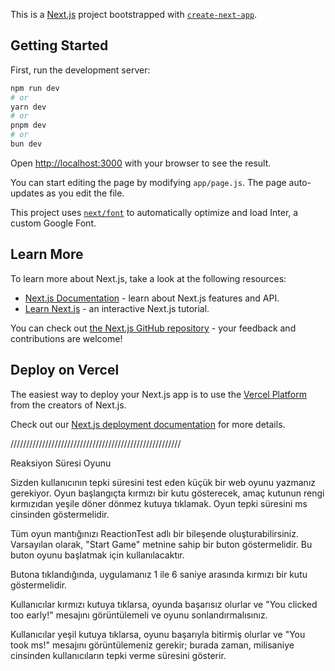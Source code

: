 This is a [Next.js](https://nextjs.org/) project bootstrapped with [`create-next-app`](https://github.com/vercel/next.js/tree/canary/packages/create-next-app).

## Getting Started

First, run the development server:

```bash
npm run dev
# or
yarn dev
# or
pnpm dev
# or
bun dev
```

Open [http://localhost:3000](http://localhost:3000) with your browser to see the result.

You can start editing the page by modifying `app/page.js`. The page auto-updates as you edit the file.

This project uses [`next/font`](https://nextjs.org/docs/basic-features/font-optimization) to automatically optimize and load Inter, a custom Google Font.

## Learn More

To learn more about Next.js, take a look at the following resources:

- [Next.js Documentation](https://nextjs.org/docs) - learn about Next.js features and API.
- [Learn Next.js](https://nextjs.org/learn) - an interactive Next.js tutorial.

You can check out [the Next.js GitHub repository](https://github.com/vercel/next.js/) - your feedback and contributions are welcome!

## Deploy on Vercel

The easiest way to deploy your Next.js app is to use the [Vercel Platform](https://vercel.com/new?utm_medium=default-template&filter=next.js&utm_source=create-next-app&utm_campaign=create-next-app-readme) from the creators of Next.js.

Check out our [Next.js deployment documentation](https://nextjs.org/docs/deployment) for more details.

//////////////////////////////////////////////////////

Reaksiyon Süresi Oyunu

Sizden kullanıcının tepki süresini test eden küçük bir web oyunu yazmanız gerekiyor. Oyun başlangıçta kırmızı bir kutu gösterecek, amaç kutunun rengi kırmızıdan yeşile döner dönmez kutuya tıklamak. Oyun tepki süresini ms cinsinden göstermelidir.

Tüm oyun mantığınızı ReactionTest adlı bir bileşende oluşturabilirsiniz. Varsayılan olarak, "Start Game" metnine sahip bir buton göstermelidir. Bu buton oyunu başlatmak için kullanılacaktır.

Butona tıklandığında, uygulamanız 1 ile 6 saniye arasında kırmızı bir kutu göstermelidir.

Kullanıcılar kırmızı kutuya tıklarsa, oyunda başarısız olurlar ve "You clicked too early!" mesajını görüntülemeli ve oyunu sonlandırmalısınız.

Kullanıcılar yeşil kutuya tıklarsa, oyunu başarıyla bitirmiş olurlar ve "You took <time>ms!" mesajını görüntülemeniz gerekir; burada zaman, milisaniye cinsinden kullanıcıların tepki verme süresini gösterir.
